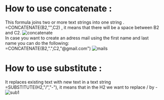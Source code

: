 # How to use concatenate :
This formula joins two or more text strings into one string .
<br>
=CONCATENATE(B2,"",C2) , it means that there will be a space between B2 and C2.
![concatenate](https://github.com/user-attachments/assets/416b631a-906a-41c0-b5a0-107f03f94201)
<br>
In case you want to create an adress mail using the first name and last name you can do the following:
<br>
=CONCATENATE(B2,".",C2,"@gmail.com")
![mails](https://github.com/user-attachments/assets/7a8e65e3-d14b-4476-be42-a1eda737f192)
# How to use substitute :
It replaces existing text with new text in a text string
<br>
=SUBSTITUTE(H2,"/","-"), it means that in the H2 we want to replace / by -
![sub1](https://github.com/user-attachments/assets/86ca0fc3-c4f1-4472-a827-09bd5f346f21)
